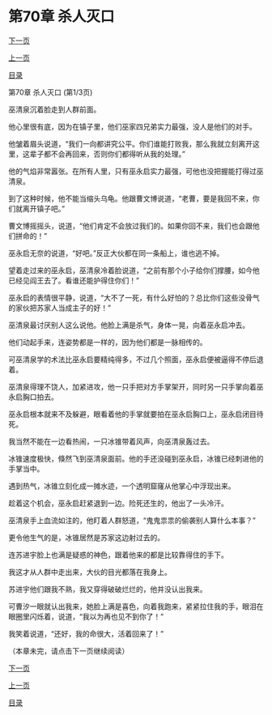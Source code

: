 <h1>第70章    杀人灭口</h1>
            <div><p><a href="./0208_%E7%AC%AC70%E7%AB%A0_%E6%9D%80%E4%BA%BA%E7%81%AD%E5%8F%A3.md">下一页</a></p><p><a href="./0206_%E7%AC%AC69%E7%AB%A0_%E5%86%B0%E9%9B%AA%E7%BB%93%E6%99%B6.md">上一页</a></p><p><a href="../">目录</a></p></div>
            <div><p>第70章    杀人灭口 (第1/3页)</p><p>巫清泉沉着脸走到人群前面。</p><p>他心里很有底，因为在镇子里，他们巫家四兄弟实力最强，没人是他们的对手。</p><p>他皱着眉头说道，“我们一向都讲究公平。你们谁能打败我，那么我就立刻离开这里，这辈子都不会再回来，否则你们都得听从我的处理。”</p><p>他的气焰非常嚣张。在所有人里，只有巫永启实力最强，可他也没把握能打得过巫清泉。</p><p>到了这种时候，他不能当缩头乌龟。他跟曹文博说道，“老曹，要是我回不来，你们就离开镇子吧。”</p><p>曹文博摇摇头，说道，“他们肯定不会放过我们的。如果你回不来，我们也会跟他们拼命的！”</p><p>巫永启无奈的说道，“好吧。”反正大伙都在同一条船上，谁也逃不掉。</p><p>望着走过来的巫永启，巫清泉冷着脸说道，“之前有那个小子给你们撑腰，如今他已经见阎王去了。看谁还能护得住你们！”</p><p>巫永启的表情很平静，说道，“大不了一死，有什么好怕的？总比你们这些没骨气的家伙把苏家人当成主子的好！”</p><p>巫清泉最讨厌别人这么说他。他脸上满是杀气，身体一晃，向着巫永启冲去。</p><p>他们动起手来，连姿势都是一样的，因为他们都是一脉相传的。</p><p>可巫清泉学的术法比巫永启要精纯得多，不过几个照面，巫永启便被逼得不停后退着。</p><p>巫清泉得理不饶人，加紧进攻，他一只手把对方手掌架开，同时另一只手掌向着巫永启胸口拍去。</p><p>巫永启根本就来不及躲避，眼看着他的手掌就要拍在巫永启胸口上，巫永启闭目待死。</p><p>我当然不能在一边看热闹，一只冰锥带着风声，向巫清泉轰过去。</p><p>冰锥速度极快，倏然飞到巫清泉面前。他的手还没碰到巫永启，冰锥已经刺进他的手掌当中。</p><p>遇到热气，冰锥立刻化成一摊水迹，一个透明窟窿从他掌心中浮现出来。</p><p>趁着这个机会，巫永启赶紧退到一边。险死还生的，他出了一头冷汗。</p><p>巫清泉手上血流如注的，他盯着人群怒道，“鬼鬼祟祟的偷袭别人算什么本事？”</p><p>更令他生气的是，冰锥居然是苏家这边射过去的。</p><p>连苏进宇脸上也满是疑惑的神色，跟着他来的都是比较靠得住的手下。</p><p>我这才从人群中走出来，大伙的目光都落在我身上。</p><p>苏进宇他们跟我不熟，我又穿得破破烂烂的，他并没认出我来。</p><p>可曹汐一眼就认出我来，她脸上满是喜色，向着我跑来，紧紧拉住我的手，眼泪在眼圈里闪烁着，说道，“我以为再也见不到你了！”</p><p>我笑着说道，“还好，我的命很大，活着回来了！”</p><p>（本章未完，请点击下一页继续阅读）</p></div>
            <div><p><a href="./0208_%E7%AC%AC70%E7%AB%A0_%E6%9D%80%E4%BA%BA%E7%81%AD%E5%8F%A3.md">下一页</a></p><p><a href="./0206_%E7%AC%AC69%E7%AB%A0_%E5%86%B0%E9%9B%AA%E7%BB%93%E6%99%B6.md">上一页</a></p><p><a href="../">目录</a></p></div>
